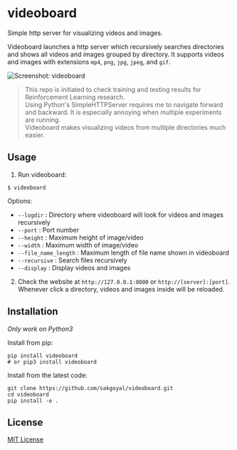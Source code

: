 # videoboard

Simple http server for visualizing videos and images.

Videoboard launches a http server which recursively searches directories and shows all videos and images grouped by directory.
It supports videos and images with extensions `mp4`, `png`, `jpg`, `jpeg`, and `gif`.

![Screenshot: videoboard](screenshot.png)

> This repo is initiated to check training and testing results for Reinforcement Learning research. <br>
> Using Python's SimpleHTTPServer requires me to navigate forward and backward. 
> It is especially annoying when multiple experiments are running. <br>
> Videoboard makes visualizing videos from multiple directories much easier.


## Usage

1. Run videoboard:
```
$ videoboard
```

Options:

* `--logdir`           : Directory where videoboard will look for videos and images recursively
* `--port`             : Port number
* `--height`           : Maximum height of image/video
* `--width`            : Maximum width of image/video
* `--file_name_length` : Maximum length of file name shown in videoboard
* `--recursive`        : Search files recursively
* `--display`          : Display videos and images

2. Check the website at `http://127.0.0.1:8000` or `http://[server]:[port]`.
Whenever click a directory, videos and images inside will be reloaded.


## Installation
*Only work on Python3*

Install from pip:
```
pip install videoboard
# or pip3 install videoboard
```

Install from the latest code:
```
git clone https://github.com/sakgoyal/videoboard.git
cd videoboard
pip install -e .
```

## License

[MIT License](LICENSE)

